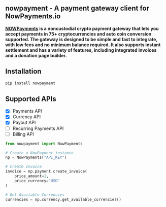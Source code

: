 ## nowpayment - A payment gateway client for NowPayments.io
**[NOWPayments](https://nowpayments.io) is a noncustodial crypto payment gateway that lets you accept payments in 75+ cryptocurrencies and auto coin conversion supported.
The gateway is designed to be simple and fast to integrate, with low fees and no minimum balance required. 
It also supports instant settlement and has a variety of features, including integrated invoices and a donation page builder.**
## Installation

```bash
pip install nowpayment
```

## Supported APIs

- [x] Payments  API
- [x] Currency API
- [x] Payout API
- [ ] Recurring Payments API
- [ ] Billing API

```python
from nowpayment import NowPayments

# Create a NowPayment instance
np = NowPayments("API_KEY")

# Create Invoice
invoice = np.payment.create_invoice(
    price_amount=1,
    price_currency="USD"
)

# Get Available Currencies
currencies = np.currency.get_available_currencies()

```

